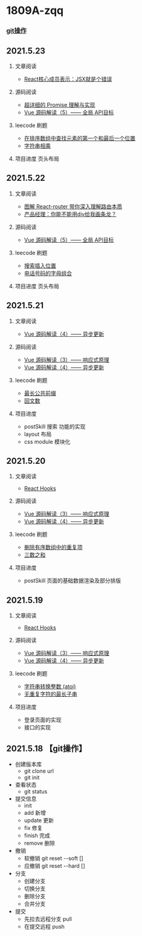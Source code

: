 # 1809A-zqq
### [git操作](https://jasonandjay.github.io/study/zh/standard/Start.html#git%E7%8E%AF%E5%A2%83)

## 2021.5.23
1. 文章阅读
    - [React核心成员表示：JSX就是个错误](https://juejin.cn/post/6965303670154100773)

2. 源码阅读
     - [超详细的 Promise 理解与实现](https://juejin.cn/post/6857934319886893064)
    - [Vue 源码解读（5）—— 全局 API目标](https://juejin.cn/post/6952643167715852319)

3. leecode 刷题
    - [ 在排序数组中查找元素的第一个和最后一个位置](https://leetcode-cn.com/problems/find-first-and-last-position-of-element-in-sorted-array/)
    - [字符串相乘](https://leetcode-cn.com/problems/multiply-strings/)
4. 项目进度
    页头布局

## 2021.5.22
1. 文章阅读
    - [图解 React-router 带你深入理解路由本质](https://juejin.cn/post/6965419095860707341)
    - [产品经理：你能不能用div给我画条龙？](https://juejin.cn/post/6963476650356916254)

2. 源码阅读
    - [Vue 源码解读（5）—— 全局 API目标](https://juejin.cn/post/6952643167715852319)

3. leecode 刷题
    - [搜索插入位置](https://leetcode-cn.com/problems/search-insert-position/)
    - [电话号码的字母组合](https://leetcode-cn.com/problems/letter-combinations-of-a-phone-number/)
4. 项目进度
    页头布局

## 2021.5.21
1. 文章阅读
    - [Vue 源码解读（4）—— 异步更新](https://juejin.cn/post/6951568091893465102)

2. 源码阅读
    - [Vue 源码解读（3）—— 响应式原理](https://juejin.cn/post/6950826293923414047)
    - [Vue 源码解读（4）—— 异步更新](https://juejin.cn/post/6951568091893465102)

3. leecode 刷题

    - [最长公共前缀](https://leetcode-cn.com/problems/longest-common-prefix/)
    - [回文数](https://leetcode-cn.com/problems/palindrome-number/)
4. 项目进度
    - postSkill 搜索 功能的实现
    - layout 布局
    - css module 模块化


## 2021.5.20
1. 文章阅读
    - [React Hooks](https://juejin.cn/post/6964216741425594382)

2. 源码阅读
    - [Vue 源码解读（3）—— 响应式原理](https://juejin.cn/post/6950826293923414047)
    - [Vue 源码解读（4）—— 异步更新](https://juejin.cn/post/6951568091893465102)

3. leecode 刷题

    - [删除有序数组中的重复项](https://leetcode-cn.com/problems/remove-duplicates-from-sorted-array/)
    - [三数之和](https://leetcode-cn.com/problems/3sum/)

4. 项目进度
    - postSkill 页面的基础数据渲染及部分排版

## 2021.5.19
1. 文章阅读
    - [React Hooks](https://juejin.cn/post/6964216741425594382)

2. 源码阅读
    - [Vue 源码解读（3）—— 响应式原理](https://juejin.cn/post/6950826293923414047)
    - [Vue 源码解读（4）—— 异步更新](https://juejin.cn/post/6951568091893465102)

3. leecode 刷题
    - [ 字符串转换整数 (atoi)](https://leetcode-cn.com/problems/string-to-integer-atoi/)
    - [无重复字符的最长子串](https://leetcode-cn.com/problems/longest-substring-without-repeating-characters/)

4. 项目进度
    - 登录页面的实现 
    - 接口的实现
## 2021.5.18 【git操作】
+ 创建版本库
    + git clone url
    + git init
+ 查看状态
    + git status
+ 提交信息
    + init 
    + add 新增
    + update 更新
    + fix 修复
    + finish 完成
    + remove 删除
+ 撤销
    + 软撤销 git reset --soft []
    + 应撤销 git reset --hard []
+ 分支
    + 创建分支
    + 切换分支
    + 删除分支
    + 合并分支
+ 提交
    + 先拉去远程分支  pull
    + 在提交远程 push



